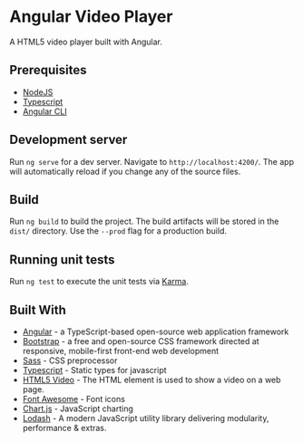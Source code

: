 # Angular Video Player

A HTML5 video player built with Angular.

## Prerequisites

- [NodeJS](https://nodejs.org/en/)
- [Typescript](https://www.typescriptlang.org/)
- [Angular CLI](https://cli.angular.io/)

## Development server

Run `ng serve` for a dev server. Navigate to `http://localhost:4200/`. The app will automatically reload if you change any of the source files.

## Build

Run `ng build` to build the project. The build artifacts will be stored in the `dist/` directory. Use the `--prod` flag for a production build.

## Running unit tests

Run `ng test` to execute the unit tests via [Karma](https://karma-runner.github.io).

## Built With

- [Angular](https://angular.io/) - a TypeScript-based open-source web application framework
- [Bootstrap](https://getbootstrap.com/) - a free and open-source CSS framework directed at responsive, mobile-first front-end web development
- [Sass](https://sass-lang.com/guide) - CSS preprocessor
- [Typescript](https://www.typescriptlang.org/) - Static types for javascript
- [HTML5 Video](https://www.w3schools.com/html/html5_video.asp) - The HTML element is used to show a video on a web page.
- [Font Awesome](https://fontawesome.com/) - Font icons
- [Chart.js](https://www.chartjs.org/) - JavaScript charting
- [Lodash](https://lodash.com/) - A modern JavaScript utility library delivering modularity, performance & extras.
